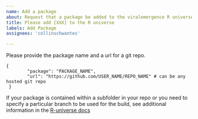 ```yaml
---
name: Add a package
about: Request that a package be added to the viralemergence R universe
title: Please add [XXX] to the R universe
labels: Add Package
assignees: 'collinschwantes'

---
```


Please provide the package name and a url for a git repo. 

```
{
        "package": "PACKAGE_NAME",
        "url": "https://github.com/USER_NAME/REPO_NAME" # can be any hosted git repo
 }
```

If your package is contained within a subfolder in your repo or you need to specify a particular branch to be used for the build, see additional information in the [R-universe docs](https://docs.r-universe.dev/publish/set-up.html#tracking-custom-branches-or-releases)
